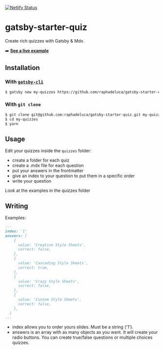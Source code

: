 [![Netlify Status](https://api.netlify.com/api/v1/badges/b6e54a57-aa24-436f-be39-f075b842f3bb/deploy-status)](https://app.netlify.com/sites/inspiring-kare-1888f6/deploys)

# gatsby-starter-quiz

Create rich quizzes with Gatsby & Mdx.

➡️ **[See a live example](https://gatsby-starter-quiz.netlify.com//)**

## Installation

### With [`gatsby-cli`](https://www.npmjs.com/package/gatsby-cli)

```bash
$ gatsby new my-quizzes https://github.com/raphadeluca/gatsby-starter-quiz
```

### With `git clone`

```bash
$ git clone git@github.com:raphadeluca/gatsby-starter-quiz.git my-quizzes
$ cd my-quizzes
$ yarn
```

## Usage

Edit your quizzes inside the `quizzes` folder:
- create a folder for each quiz
- create a .mdx file for each question
- put your answers in the frontmatter
- give an index to your question to put them in a specific order
- write your question

Look at the examples in the quizzes folder

## Writing

Examples:

```md
---
index: '1'
answers: [
    {
      value: 'Creative Style Sheets',
      correct: false,
    },
    {
      value: 'Cascading Style Sheets',
      correct: true,
    },
    {
      value: 'Crazy Style Sheets',
      correct: false,
    },
    {
      value: 'Custom Style Sheets',
      correct: false,
    },
  ]
---
```

- index allows you to order yours slides. Must be a string ('1').
- answers is an array with as many objects as you want. It will create your radio buttons. You can create true/false questions or multiple choices quizzes.
